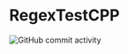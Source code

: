 # RegexTestCPP
![GitHub commit activity](https://img.shields.io/github/commit-activity/:interval/:user/:repo)
